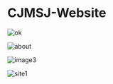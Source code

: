 # CJMSJ-Website

![ok](https://user-images.githubusercontent.com/38366722/133663426-3c2dcfb4-ec23-4587-8259-e3898ab5be08.png)

![about](https://user-images.githubusercontent.com/38366722/133663389-43cb336d-f92a-4f14-b186-6c09611c66f5.png)

![image3](https://user-images.githubusercontent.com/38366722/133663394-e741b224-55f1-4587-abbb-a913db9ff0e9.png)

![site1](https://user-images.githubusercontent.com/38366722/133663402-b95f2ad4-5966-459a-ae48-c03844a412dc.png)

